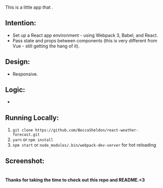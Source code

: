 This is a little app that .

## Intention:
- Set up a React app environment - using Webpack 3, Babel, and React.
- Pass state and props between components (this is very different from Vue - still getting the hang of it).

## Design:
- Responsive.

## Logic:
-

## Running Locally:
1. `git clone https://github.com/BeccaSheldon/react-weather-forecast.git`
2. `yarn` or `npm install`
3. `npm start` or `node_modules/.bin/webpack-dev-server` for hot reloading

## Screenshot:

#
####  Thanks for taking the time to check out this repo and README.<3
#